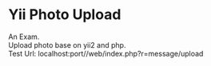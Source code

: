 # Yii Photo Upload
 An Exam.<br/>
 Upload photo base on yii2 and php.<br/>
 Test Url: localhost:port//web/index.php?r=message/upload
